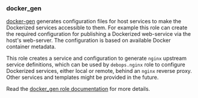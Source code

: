 ### docker_gen

[docker-gen](https://github.com/jwilder/docker-gen) generates
configuration files for host services to make the Dockerized services
accessible to them. For example this role can create the required
configuration for publishing a Dockerized web-service via the host's
web-server. The configuration is based on available Docker container
metadata.

This role creates a service and configuration to generate `nginx`
upstream service definitions, which can be used by `debops.nginx` role
to configure Dockerized services, either local or remote, behind an
`nginx` reverse proxy. Other services and templates might be provided in
the future.

Read the [docker_gen role documentation](https://docs.debops.org/en/stable-3.0/ansible/roles/docker_gen/) for more details.
